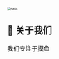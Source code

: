 <img src="https://unpkg.com/hello-picture@2.0.21/src/static/1000.webp" alt="hello" style="zoom: 50%;" />


## 🍿 关于我们

我们专注于摸鱼
